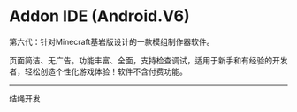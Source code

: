 # Addon IDE (Android.V6)

第六代：针对Minecraft基岩版设计的一款模组制作器软件。

页面简洁、无广告。功能丰富、全面，支持检查调试，适用于新手和有经验的开发者，轻松创造个性化游戏体验！软件不含付费功能。

---

结绳开发
